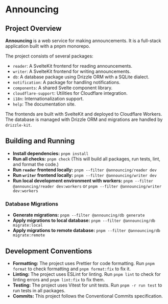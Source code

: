 # Announcing

## Project Overview

**Announcing** is a web service for making announcements. It is a full-stack application built with a pnpm monorepo.

The project consists of several packages:

-   `reader`: A SvelteKit frontend for reading announcements.
-   `writer`: A SvelteKit frontend for writing announcements.
-   `db`: A database package using Drizzle ORM with a SQLite dialect.
-   `notification`: A package for handling notifications.
-   `components`: A shared Svelte component library.
-   `cloudflare-support`: Utilities for Cloudflare integration.
-   `i18n`: Internationalization support.
-   `help`: The documentation site.

The frontends are built with SvelteKit and deployed to Cloudflare Workers. The database is managed with Drizzle ORM and migrations are handled by `drizzle-kit`.

## Building and Running

-   **Install dependencies:** `pnpm install`
-   **Run all checks:** `pnpm check` (This will build all packages, run tests, lint, and format the code.)
-   **Run `reader` frontend locally:** `pnpm --filter @announcing/reader dev`
-   **Run `writer` frontend locally:** `pnpm --filter @announcing/writer dev`
-   **Run local development environment with workers:** `pnpm --filter @announcing/reader dev:workers` or `pnpm --filter @announcing/writer dev:workers`

### Database Migrations

-   **Generate migrations:** `pnpm --filter @announcing/db generate`
-   **Apply migrations to local database:** `pnpm --filter @announcing/db migrate:local`
-   **Apply migrations to remote database:** `pnpm --filter @announcing/db migrate:remote`

## Development Conventions

-   **Formatting:** The project uses Prettier for code formatting. Run `pnpm format` to check formatting and `pnpm format:fix` to fix it.
-   **Linting:** The project uses ESLint for linting. Run `pnpm lint` to check for linting errors and `pnpm lint:fix` to fix them.
-   **Testing:** The project uses Vitest for unit tests. Run `pnpm -r run test` to run tests in all packages.
-   **Commits:** This project follows the Conventional Commits specification.
